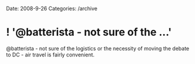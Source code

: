 Date: 2008-9-26
Categories: /archive

# ! '@batterista - not sure of the ...'

@batterista - not sure of the logistics or the necessity of moving the debate to DC - air travel is fairly convenient.
